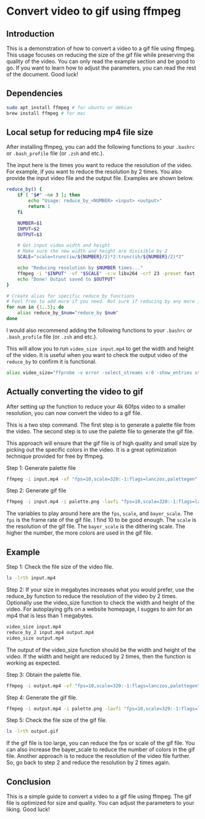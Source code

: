 # Convert video to gif using ffmpeg

## Introduction

This is a demonstration of how to convert a video to a gif file using ffmpeg. This usage focuses on reducing the size of the gif file while preserving the quality of the video. You can only read the example section and be good to go. If you want to learn how to adjust the parameters, you can read the rest of the document. Good luck!

## Dependencies

```bash
sudo apt install ffmpeg # for ubuntu or debian
brew install ffmpeg # for mac
```

## Local setup for reducing mp4 file size

After installing ffmpeg, you can add the following functions to your `.bashrc` or `.bash_profile` file (or `.zsh` and etc.).

The input here is the times you want to reduce the resolution of the video. For example, if you want to reduce the resolution by 2 times. You also provide the input video file and the output file. Examples are shown below.

```bash
reduce_by() {
    if [ "$#" -ne 3 ]; then
        echo "Usage: reduce_by_<NUMBER> <input> <output>"
        return 1
    fi

    NUMBER=$1
    INPUT=$2
    OUTPUT=$3

    # Get input video width and height
    # Make sure the new width and height are divisible by 2
    SCALE="scale=trunc(iw/${NUMBER}/2)*2:trunc(ih/${NUMBER}/2)*2"

    echo "Reducing resolution by $NUMBER times..."
    ffmpeg -i "$INPUT" -vf "$SCALE" -c:v libx264 -crf 23 -preset fast -c:a aac -b:a 128k "$OUTPUT"
    echo "Done! Output saved to $OUTPUT"
}

# Create alias for specific reduce_by functions
# Feel free to add more if you need. Not sure if reducing by any more is useful though.
for num in {1..5}; do
    alias reduce_by_$num="reduce_by $num"
done
```

I would also recommend adding the following functions to your `.bashrc` or `.bash_profile` file (or `.zsh` and etc.).

This will allow you to run `video_size input.mp4` to get the width and height of the video. It is useful when you want to check the output video of the `reduce_by` to confirm it is functional.

```bash
alias video_size="ffprobe -v error -select_streams v:0 -show_entries stream=width,height -of csv=s=x:p=0"
```

## Actually converting the video to gif

After setting up the function to reduce your 4k 60fps video to a smaller resolution, you can now convert the video to a gif file.

This is a two step command. The first step is to generate a palette file from the video. The second step is to use the palette file to generate the gif file.

This approach will ensure that the gif file is of high quality and small size by picking out the specific colors in the video. It is a great optimization technique provided for free by ffmpeg.

Step 1: Generate palette file

```bash
ffmpeg -i input.mp4 -vf "fps=10,scale=320:-1:flags=lanczos,palettegen" palette.png
```

Step 2: Generate gif file

```bash
ffmpeg -i input.mp4 -i palette.png -lavfi "fps=10,scale=320:-1:flags=lanczos,paletteuse=dither=bayer:bayer_scale=5" output.gif
```

The variables to play around here are the `fps`, `scale`, and `bayer_scale`. The `fps` is the frame rate of the gif file. I find 10 to be good enough. The `scale` is the resolution of the gif file. The `bayer_scale` is the dithering scale. The higher the number, the more colors are used in the gif file.

## Example

Step 1: Check the file size of the video file.

```bash
ls -lrth input.mp4
```

Step 2: If your size in megabytes increases what you would prefer, use the reduce_by function to reduce the resolution of the video by 2 times. Optionally use the video_size function to check the width and height of the video. For autoplaying gifs on a website homepage, I sugges to aim for an mp4 that is less than 1 megabytes.

```bash
video_size input.mp4
reduce_by_2 input.mp4 output.mp4
video_size output.mp4
```

The output of the video_size function should be the width and height of the video. If the width and height are reduced by 2 times, then the function is working as expected.

Step 3: Obtain the palette file.

```bash
ffmpeg -i output.mp4 -vf "fps=10,scale=320:-1:flags=lanczos,palettegen" palette.png
```

Step 4: Generate the gif file.

```bash
ffmpeg -i output.mp4 -i palette.png -lavfi "fps=10,scale=320:-1:flags=lanczos,paletteuse=dither=bayer:bayer_scale=5" output.gif
```

Step 5: Check the file size of the gif file.

```bash
ls -lrth output.gif
```

If the gif file is too large, you can reduce the fps or scale of the gif file. You can also increase the bayer_scale to reduce the number of colors in the gif file. Another approach is to reduce the resolution of the video file further. So, go back to step 2 and reduce the resolution by 2 times again.

## Conclusion

This is a simple guide to convert a video to a gif file using ffmpeg. The gif file is optimized for size and quality. You can adjust the parameters to your liking. Good luck!
